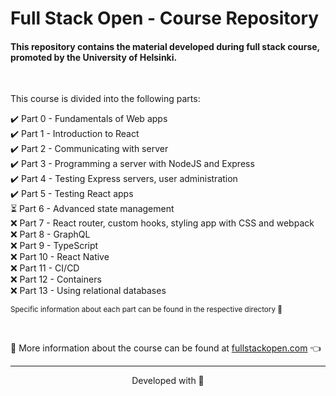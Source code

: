 # Full Stack Open - Course Repository

#### This repository contains the material developed during full stack course, promoted by the University of Helsinki.

<br>

This course is divided into the following parts: 

✔️ Part 0 - Fundamentals of Web apps  
✔️ Part 1 - Introduction to React  
✔️ Part 2 - Communicating with server  
✔️ Part 3 - Programming a server with NodeJS and Express  
✔️ Part 4 - Testing Express servers, user administration  
✔️ Part 5 - Testing React apps  
⏳ Part 6 - Advanced state management  
❌ Part 7 - React router, custom hooks, styling app with CSS and webpack  
❌ Part 8 - GraphQL  
❌ Part 9 - TypeScript  
❌ Part 10 - React Native  
❌ Part 11 - CI/CD  
❌ Part 12 - Containers  
❌ Part 13 - Using relational databases

<sub>Specific information about each part can be found in the respective directory 📁</sub>

<br>

:mag_right: More information about the course can be found at [fullstackopen.com](https://fullstackopen.com/) 👈

---

<p align="center">Developed with 💙</p>
